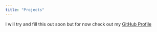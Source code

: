 ```yaml
---
title: "Projects"
---
```


I will try and fill this out soon but for now check out my [GitHub Profile](https://github.com/jesseowenx)